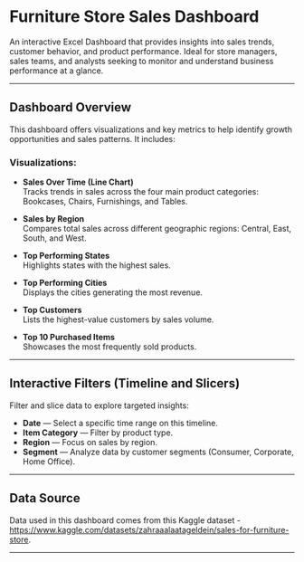 # Furniture Store Sales Dashboard

An interactive Excel Dashboard that provides insights into sales trends, customer behavior, and product performance. Ideal for store managers, sales teams, and analysts seeking to monitor and understand business performance at a glance.

---

## Dashboard Overview

This dashboard offers visualizations and key metrics to help identify growth opportunities and sales patterns. It includes:

### Visualizations:

- **Sales Over Time (Line Chart)**  
  Tracks trends in sales across the four main product categories: Bookcases, Chairs, Furnishings, and Tables.

- **Sales by Region**  
  Compares total sales across different geographic regions: Central, East, South, and West.

- **Top Performing States**  
  Highlights states with the highest sales.

- **Top Performing Cities**  
  Displays the cities generating the most revenue.

- **Top Customers**  
  Lists the highest-value customers by sales volume.

- **Top 10 Purchased Items**  
  Showcases the most frequently sold products.

---

## Interactive Filters (Timeline and Slicers)

Filter and slice data to explore targeted insights:

- **Date** — Select a specific time range on this timeline.
- **Item Category** — Filter by product type.
- **Region** — Focus on sales by region.
- **Segment** — Analyze data by customer segments (Consumer, Corporate, Home Office).

---

## Data Source

Data used in this dashboard comes from this Kaggle dataset - https://www.kaggle.com/datasets/zahraaalaatageldein/sales-for-furniture-store.

---
